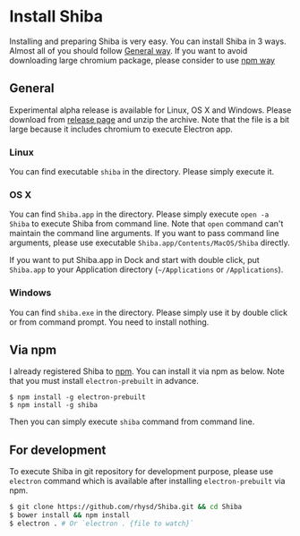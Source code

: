 Install Shiba
=============

Installing and preparing Shiba is very easy.
You can install Shiba in 3 ways.
Almost all of you should follow [General way](#general).  If you want to avoid downloading large chromium package, please consider to use [npm way](#npm)

## <a name="general"> General

Experimental alpha release is available for Linux, OS X and Windows.
Please download from [release page](https://github.com/rhysd/Shiba/releases) and unzip the archive.
Note that the file is a bit large because it includes chromium to execute Electron app.

### Linux

You can find executable `shiba` in the directory.  Please simply execute it.

### OS X

You can find `Shiba.app` in the directory.
Please simply execute `open -a Shiba` to execute Shiba from command line.  Note that `open` command can't maintain the command line arguments.  If you want to pass command line arguments, please use executable `Shiba.app/Contents/MacOS/Shiba` directly.

If you want to put Shiba.app in Dock and start with double click, put `Shiba.app` to your Application directory (`~/Applications` or `/Applications`).

### Windows

You can find `shiba.exe` in the directory.  Please simply use it by double click or from command prompt.  You need to install nothing.



## <a name="npm"> Via npm

I already registered Shiba to [npm](https://www.npmjs.com/).  You can install it via npm as below.  Note that you must install `electron-prebuilt` in advance.

```
$ npm install -g electron-prebuilt
$ npm install -g shiba
```

Then you can simply execute `shiba` command from command line.



## For development

To execute Shiba in git repository for development purpose, please use `electron` command which is available after installing `electron-prebuilt` via npm.

```sh
$ git clone https://github.com/rhysd/Shiba.git && cd Shiba
$ bower install && npm install
$ electron . # Or `electron . {file to watch}`
```


